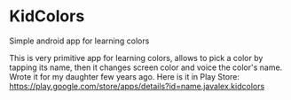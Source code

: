 # KidColors
Simple android app for learning colors

This is very primitive app for learning colors, allows to pick a color by tapping its name, then it changes screen color and voice the color's name.
Wrote it for my daughter few years ago. Here is it in Play Store:
https://play.google.com/store/apps/details?id=name.javalex.kidcolors
